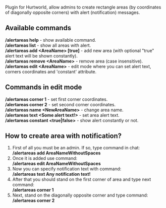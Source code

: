 Plugin for Hurtworld, allow admins to create rectangle areas (by coordinates of diagonally opposite corners) with alert (notification) messages.

Available commands
-------------------

**/alertareas help** - show available command.  
**/alertareas list** - show all areas with alert.  
**/alertareas add \<AreaName\> [true]** - add new area (with optional "true" alert text will be shown constantly).  
**/alertareas remove \<AreaName\>** - remove area (case insensitive).  
**/alertareas edit \<AreaName\>** - edit mode where you can set alert text, corners coordinates and 'constant' attribute.  

Commands in edit mode
----------------------

**/alertareas corner 1** - set first corner coordinates.  
**/alertareas corner 2** - set second corner coordinates.  
**/alertareas name \<NewAreaName\>** - change area name.  
**/alertareas text \<Some alert text!\>** - set area alert text.  
**/alertareas constant \<true|false\>** - show alert constantly or not.  

How to create area with notification?
----------------------

1. First of all you must be an admin. If so, type command in chat:  
**/alertareas add AreaNameWithoutSpaces**
2. Once it is added use command:  
**/alertareas edit AreaNameWithoutSpaces**
3. Now you can specify notification text with command:  
**/alertareas text Any notification text!**
4. After that you should stand on the first corner of area and type next command:  
**/alertareas corner 1**
5. Next, stand on the diagonally opposite corner and type command:  
**/alertareas corner 2**
